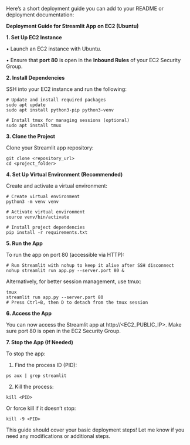 Here’s a short deployment guide you can add to your README or deployment documentation:

**Deployment Guide for Streamlit App on EC2 (Ubuntu)**

  

**1. Set Up EC2 Instance**

• Launch an EC2 instance with Ubuntu.

• Ensure that **port 80** is open in the **Inbound Rules** of your EC2 Security Group.

  

**2. Install Dependencies**

  

SSH into your EC2 instance and run the following:

```
# Update and install required packages
sudo apt update
sudo apt install python3-pip python3-venv

# Install tmux for managing sessions (optional)
sudo apt install tmux
```

**3. Clone the Project**

  

Clone your Streamlit app repository:

```
git clone <repository_url>
cd <project_folder>
```

**4. Set Up Virtual Environment (Recommended)**

  

Create and activate a virtual environment:

```
# Create virtual environment
python3 -m venv venv

# Activate virtual environment
source venv/bin/activate

# Install project dependencies
pip install -r requirements.txt
```

**5. Run the App**

  

To run the app on port 80 (accessible via HTTP):

```
# Run Streamlit with nohup to keep it alive after SSH disconnect
nohup streamlit run app.py --server.port 80 &
```

Alternatively, for better session management, use tmux:

```
tmux
streamlit run app.py --server.port 80
# Press Ctrl+B, then D to detach from the tmux session
```

**6. Access the App**

  

You can now access the Streamlit app at http://<EC2_PUBLIC_IP>. Make sure port 80 is open in the EC2 Security Group.

  

**7. Stop the App (If Needed)**

  

To stop the app:

1. Find the process ID (PID):

```
ps aux | grep streamlit
```

  

2. Kill the process:

```
kill <PID>
```

Or force kill if it doesn’t stop:

```
kill -9 <PID>
```

This guide should cover your basic deployment steps! Let me know if you need any modifications or additional steps.